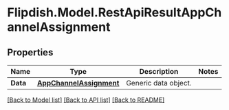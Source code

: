 # Flipdish.Model.RestApiResultAppChannelAssignment
## Properties

Name | Type | Description | Notes
------------ | ------------- | ------------- | -------------
**Data** | [**AppChannelAssignment**](AppChannelAssignment.md) | Generic data object. | 

[[Back to Model list]](../README.md#documentation-for-models) [[Back to API list]](../README.md#documentation-for-api-endpoints) [[Back to README]](../README.md)

